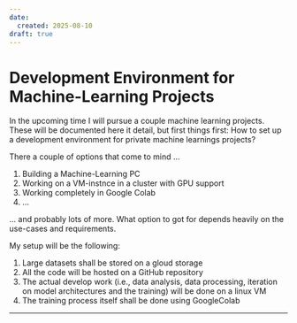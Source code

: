 ```yaml
---
date:
  created: 2025-08-10
draft: true
---
```


# Development Environment for Machine-Learning Projects

In the upcoming time I will pursue a couple machine learning projects. 
These will be documented here it detail, but first things first: How to set up a development environment for private machine learnings projects?

There a couple of options that come to mind ...

1. Building a Machine-Learning PC
2. Working on a VM-instnce in a cluster with GPU support
3. Working completely in Google Colab
4. ...

... and probably lots of more. What option to got for depends heavily on the use-cases and requirements.

My setup will be the following:

1. Large datasets shall be stored on a gloud storage
2. All the code will be hosted on a GitHub repository
3. The actual develop work (i.e., data analysis, data processing,  iteration on model architectures and the training) will be done on a linux VM
4. The training process itself shall be done using GoogleColab

<!-- more -->

---

